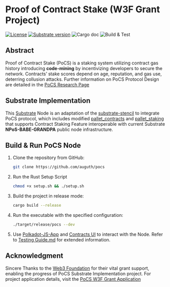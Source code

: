 # Proof of Contract Stake (W3F Grant Project)

[![License](https://img.shields.io/badge/License-Apache_2.0-blue.svg)](https://opensource.org/licenses/Apache-2.0) [![Substrate version](https://img.shields.io/badge/Substrate-2.0.0-brightgreen?logo=Parity%20Substrate)](https://substrate.dev/) ![Cargo doc](https://github.com/auguth/pocs/actions/workflows/doc.yml/badge.svg?branch=master) ![Build & Test](https://github.com/auguth/pocs/actions/workflows/build.yml/badge.svg?branch=master)

## Abstract

Proof of Contract Stake (PoCS) is a staking system utilizing contract gas history introducing **code-mining** by incentivizing developers to secure the network. Contracts’ stake scores depend on age, reputation, and gas use, deterring collusion attacks. Further information on PoCS Protocol Design are detailed in the [PoCS Research Page](https://jobyreuben.in/JOURNALS/pocs)

## Substrate Implementation

This [Substrate](https://substrate.io) Node is an adaptation of the [substrate-stencil](https://github.com/kaichaosun/substrate-stencil) to integrate PoCS protocol, which includes modified [pallet_contracts](https://auguth.github.io/pocs/target/doc/pallet_contracts/index.html) and [pallet_staking](https://auguth.github.io/pocs/target/doc/pallet_staking/) that supports Contract Staking Feature interoperable with current Substrate **NPoS-BABE-GRANDPA** public node infrastructure. 

## Build & Run PoCS Node

1. Clone the repository from GitHub:

   ```bash
   git clone https://github.com/auguth/pocs
   ```

2. Run the Rust Setup Script

   ```bash
   chmod +x setup.sh && ./setup.sh
   ```

3. Build the project in release mode:
   
   ```bash
   cargo build --release
   ```
4. Run the executable with the specified configuration:
   
    ```bash
    ./target/release/pocs --dev
    ```
5.  Use [Polkadot-JS-App](https://polkadot.js.org/apps/) and [Contracts UI](https://contracts-ui.substrate.io/) to interact with the Node. Refer to [Testing Guide.md](/TESTING-GUIDE.md) for extended information.


## Acknowledgment

Sincere Thanks to the [Web3 Foundation](https://web3.foundation) for their vital grant support, enabling the progress of PoCS Substrate Implementation project. For project application details, visit the [PoCS W3F Grant Application](https://grants.web3.foundation/applications/PoCS)
